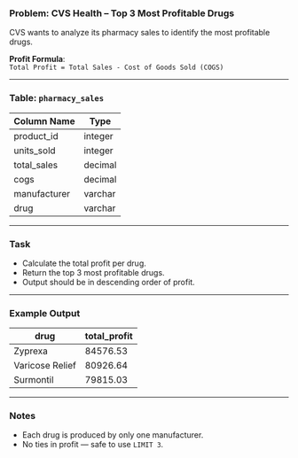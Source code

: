 ### Problem: CVS Health – Top 3 Most Profitable Drugs

CVS wants to analyze its pharmacy sales to identify the most profitable drugs.

**Profit Formula**:  
`Total Profit = Total Sales - Cost of Goods Sold (COGS)`

---

### Table: `pharmacy_sales`

| Column Name   | Type     |
|---------------|----------|
| product_id    | integer  |
| units_sold    | integer  |
| total_sales   | decimal  |
| cogs          | decimal  |
| manufacturer  | varchar  |
| drug          | varchar  |

---

### Task

- Calculate the total profit per drug.
- Return the top 3 most profitable drugs.
- Output should be in descending order of profit.

---

### Example Output

| drug            | total_profit |
|------------------|--------------|
| Zyprexa          | 84576.53     |
| Varicose Relief  | 80926.64     |
| Surmontil        | 79815.03     |

---

### Notes

- Each drug is produced by only one manufacturer.
- No ties in profit — safe to use `LIMIT 3`.

